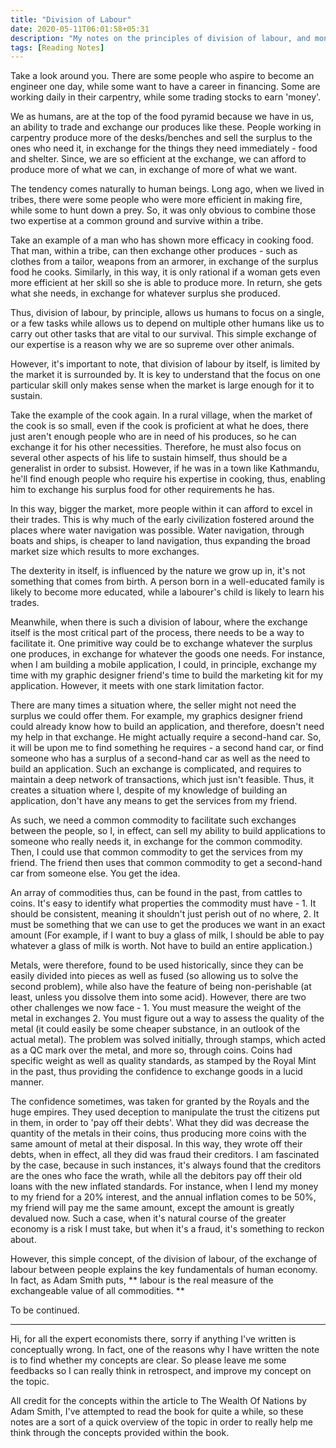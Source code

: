 ```yaml
---
title: "Division of Labour"
date: 2020-05-11T06:01:58+05:31
description: "My notes on the principles of division of labour, and money."
tags: [Reading Notes]
---
```


Take a look around you. There are some people who aspire to become an engineer one day, while some want to have a career in financing. Some are working daily in their carpentry, while some trading stocks to earn 'money'.

We as humans, are at the top of the food pyramid because we have in us, an ability to trade and exchange our produces like these. People working in carpentry produce more of the desks/benches and sell the surplus to the ones who need it, in exchange for the things they need immediately - food and shelter. Since, we are so efficient at the exchange, we can afford to produce more of what we can, in exchange of more of what we want.

The tendency comes naturally to human beings. Long ago, when we lived in tribes, there were some people who were more efficient in making fire, while some to hunt down a prey. So, it was only obvious to combine those two expertise at a common ground and survive within a tribe.

Take an example of a man who has shown more efficacy in cooking food. That man, within a tribe, can then exchange other produces - such as clothes from a tailor, weapons from an armorer, in exchange of the surplus food he cooks. Similarly, in this way, it is only rational if a woman gets even more efficient at her skill so she is able to produce more. In return, she gets what she needs, in exchange for whatever surplus she produced.

Thus, division of labour, by principle, allows us humans to focus on a single, or a few tasks while allows us to depend on multiple other humans like us to carry out other tasks that are vital to our survival. This simple exchange of our expertise is a reason why we are so supreme over other animals.

However, it's important to note, that division of labour by itself, is limited by the market it is surrounded by. It is key to understand that the focus on one particular skill only makes sense when the market is large enough for it to sustain.

Take the example of the cook again. In a rural village, when the market of the cook is so small, even if the cook is proficient at what he does, there just aren't enough people who are in need of his produces, so he can exchange it for his other necessities. Therefore, he must also focus on several other aspects of his life to sustain himself, thus should be a generalist in order to subsist. However, if he was in a town like Kathmandu, he'll find enough people who require his expertise in cooking, thus, enabling him to exchange his surplus food for other requirements he has.

In this way, bigger the market, more people within it can afford to excel in their trades. This is why much of the early civilization fostered around the places where water navigation was possible. Water navigation, through boats and ships, is cheaper to land navigation, thus expanding the broad market size which results to more exchanges.

The dexterity in itself, is influenced by the nature we grow up in, it's not something that comes from birth. A person born in a well-educated family is likely to become more educated, while a labourer's child is likely to learn his trades.

Meanwhile, when there is such a division of labour, where the exchange itself is the most critical part of the process, there needs to be a way to facilitate it. One primitive way could be to exchange whatever the surplus one produces, in exchange for whatever the goods one needs. For instance, when I am building a mobile application, I could, in principle, exchange my time with my graphic designer friend's time to build the marketing kit for my application. However, it meets with one stark limitation factor.

There are many times a situation where, the seller might not need the surplus we could offer them. For example, my graphics designer friend could already know how to build an application, and therefore, doesn't need my help in that exchange. He might actually require a second-hand car. So, it will be upon me to find something he requires - a second hand car, or find someone who has a surplus of a second-hand car as well as the need to build an application. Such an exchange is complicated, and requires to maintain a deep network of transactions, which just isn't feasible. Thus, it creates a situation where I, despite of my knowledge of building an application, don't have any means to get the services from my friend.

As such, we need a common commodity to facilitate such exchanges between the people, so I, in effect, can sell my ability to build applications to someone who really needs it, in exchange for the common commodity. Then, I could use that common commodity to get the services from my friend. The friend then uses that common commodity to get a second-hand car from someone else. You get the idea.

An array of commodities thus, can be found in the past, from cattles to coins. It's easy to identify what properties the commodity must have - 1. It should be consistent, meaning it shouldn't just perish out of no where, 2. It must be something that we can use to get the produces we want in an exact amount (For example, if I want to buy a glass of milk, I should be able to pay whatever a glass of milk is worth. Not have to build an entire application.)

Metals, were therefore, found to be used historically, since they can be easily divided into pieces as well as fused (so allowing us to solve the second problem), while also have the feature of being non-perishable (at least, unless you dissolve them into some acid). However, there are two other challenges we now face - 1. You must measure the weight of the metal in exchanges 2. You must figure out a way to assess the quality of the metal (it could easily be some cheaper substance, in an outlook of the actual metal). The problem was solved initially, through stamps, which acted as a QC mark over the metal, and more so, through coins. Coins had specific weight as well as quality standards, as stamped by the Royal Mint in the past, thus providing the confidence to exchange goods in a lucid manner.

The confidence sometimes, was taken for granted by the Royals and the huge empires. They used deception to manipulate the trust the citizens put in them, in order to 'pay off their debts'. What they did was decrease the quantity of the metals in their coins, thus producing more coins with the same amount of metal at their disposal. In this way, they wrote off their debts, when in effect, all they did was fraud their creditors. I am fascinated by the case, because in such instances, it's always found that the creditors are the ones who face the wrath, while all the debitors pay off their old loans with the new inflated standards. For instance, when I lend my money to my friend for a 20% interest, and the annual inflation comes to be 50%, my friend will pay me the same amount, except the amount is greatly devalued now. Such a case, when it's natural course of the greater economy is a risk I must take, but when it's a fraud, it's something to reckon about.

However, this simple concept, of the division of labour, of the exchange of labour between people explains the key fundamentals of human economy. In fact, as Adam Smith puts, ** labour is the real measure of the exchangeable value of all commodities. **

To be continued.

---

Hi, for all the expert economists there, sorry if anything I've written is conceptually wrong. In fact, one of the reasons why I have written the note is to find whether my concepts are clear. So please leave me some feedbacks so I can really think in retrospect, and improve my concept on the topic.

All credit for the concepts within the article to The Wealth Of Nations by Adam Smith, I've attempted to read the book for quite a while, so these notes are a sort of a quick overview of the topic in order to really help me think through the concepts provided within the book.
